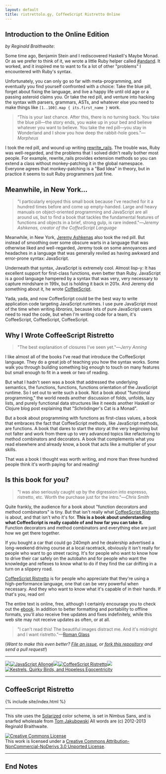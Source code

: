 ```yaml
---
layout: default
title: ristrettolo.gy, CoffeeScript Ristretto Online
---
```


## Introduction to the Online Edition

*by Reginald Braithwaite*:

Some time ago, Benjamin Stein and I rediscovered Haskell's Maybe Monad. Or as we prefer to think of it, we wrote a little Ruby helper called [#andand](https://github.com/raganwald/andand). It worked, and it inspired me to want to fix a lot of other "problems" I encountered with Ruby's syntax.

Unfortunately, you can only go so far with meta-programming, and eventually you find yourself confronted with a choice: Take the blue pill, forget about fixing the language, and live a happy life until old age or a passing asteroid claims you. Or take the red pill, and venture into hacking the syntax with parsers, grammars, ASTs, and whatever else you need to make things like `[1..100].map { its.first_name }` work.

> &ldquo;This is your last chance. After this, there is no turning back. You take the blue pill—the story ends, you wake up in your bed and believe whatever you want to believe. You take the red pill—you stay in Wonderland and I show you how deep the rabbit-hole goes.&rdquo;—*Morpheus*

I took the red pill, and wound up writing [rewrite_rails][rr]. The trouble was, Ruby was well-regarded, and the problems that I solved didn't really bother most people. For example, rewrite_rails provides extension methods so you can extend a class without monkey-patching it in the global namespace. Everyone agrees that monkey-patching is a "Bad Idea" in theory, but in practice it seems to suit Ruby programmers just fine.

## Meanwhile, in New York...

> "I particularly enjoyed this small book because I've reached for it a hundred times before and come up empty-handed. Large and heavy manuals on object-oriented programming and JavaScript are all around us, but to find a book that tackles the fundamental features of functions and objects in a brief, strong gulp, is rare indeed."—*Jeremy Ashkenas, creator of the CoffeeScript Language*

Meanwhile, in New York, [Jeremy Ashkenas] also took the red pill. But instead of smoothing over some obscure warts in a language that was otherwise liked and well-regarded, Jeremy took on some annoyances and headaches in a language that was generally reviled as having awkward and error-prone syntax: JavaScript. 

Underneath that syntax, JavaScript is extremely cool. Almost lisp-y: It has excellent support for first-class functions, even better than Ruby. JavaScript is a good language hampered by a syntax that was very, very necessary to capture mindshare in 199x, but is holding it back in 201x. And Jeremy did something about it, he wrote [CoffeeScript].

Yada, yada, and now CoffeeScript could be the best way to write application code targeting JavaScript runtimes. I use pure JavaScript most of the time when writing *libraries*, because lots of pure JavaScript users need to read the code, but when I'm writing code for a team, it's CoffeeScript, CoffeeScript, CoffeeScript.

## Why I Wrote CoffeeScript Ristretto

> "The best explanation of closures I've seen yet."—*Jerry Anning*

I like almost all of the books I've read that introduce the CoffeeScript language. They do a great job of teaching you how the syntax works. Some walk you through building something big enough to touch on many features but small enough to fit in a week or two of reading.

But what I hadn't seen was a book that addressed the underlying semantics, the functions, functions, functions orientation of the JavaScript runtime. So I set out to write such a book. Not a book about "functional programming," the world needs another discussion of folds, unfolds, lazy lists, and purely functional data structures like it needs another Haskell or Clojure blog post explaining that "Schrödinger's Cat is a Monad".

But a book about programming with functions as first-class values, a book that embraces the fact that CoffeeScript methods, like JavaScript methods, are functions. A book that dares to start the story at the very beginning but not falter and work from there up to very advanced topics like refactoring to method combinators and decorators. A book that complements what you read elsewhere and already know, a book that acts like a multiplier of your skills.

That was a book I thought was worth writing, and more than three hundred people think it's worth paying for and reading! 

## Is this book for you?

> "I was also seriously caught up by the digression into espresso, ristretto, etc. Worth the purchase just for the intro."—*Chris Smith*

Quite frankly, the audience for a book about "function decorators and method combinators" is tiny. But that isn't really what [CoffeeScript Ristretto][cr] is about, and that isn't who it's for. **This is a book about understanding what CoffeeScript is really capable of and how far you can take it.** Function decorators and method combinators and everything else are just how we get there together.

If you bought a car that could go 240mph and he dealership advertised a long-weekend driving course at a local racetrack, obviously it isn't really for people who want to go street racing. It's for people who want to know how to drive their car safely on the autobahn and for people who want the knowledge and reflexes to know what to do if they find the car drifting in a turn on a slippery road.

[CoffeeScript Ristretto][cr] is for people who appreciate that they're using a high-performance language, one that can be very powerful when necessary. And they who want to know what it's capable of in their hands. If that's you, read on!

The entire text is online, free, although I certainly encourage you to check out the [ebook][cr]. In addition to better formatting and portability to offline formats, you'll also receive free updates and fixes indefinitely, while this web site may not receive updates as often, or at all.

>  "I can't read this! The beautiful images distract me. And it's midnight and I want ristretto."—[Roman Glass](https://twitter.com/_glass)

(*Want to make this even better? [File an issue][issue], or [fork this repository][repo] and send a pull request!*)   

---

![](http://i.minus.com/iL337yTdgFj7.png)[![JavaScript Allongé](http://i.minus.com/iW2E1A8M5UWe6.jpeg)](http://leanpub.com/javascript-allonge "JavaScript Allongé")![](http://i.minus.com/iL337yTdgFj7.png)[![CoffeeScript Ristretto](http://i.minus.com/iMmGxzIZkHSLD.jpeg)](http://leanpub.com/coffeescript-ristretto "CoffeeScript Ristretto")![](http://i.minus.com/iL337yTdgFj7.png)[![Kestrels, Quirky Birds, and Hopeless Egocentricity](http://i.minus.com/ibw1f1ARQ4bhi1.jpeg)](http://leanpub.com/combinators "Kestrels, Quirky Birds, and Hopeless Egocentricity")

---
                    
<a name="start"></a>
                                                                                                                                                                                                                                                                                                                       
## CoffeeScript Ristretto

{% include site/index.html %} 

---

This site uses the [Solarized][solarized] color scheme, is set in Nimbus Sans, and is snarfed wholesale from [Tom Jakubowski][tj] All words are (c) 2012-2013 Reginald Braithwaite.

<a rel="license" href="http://creativecommons.org/licenses/by-nc-nd/3.0/deed.en_US"><img alt="Creative Commons License" style="border-width:0" src="http://i.creativecommons.org/l/by-nc-nd/3.0/88x31.png" /></a><br />This work is licensed under a <a rel="license" href="http://creativecommons.org/licenses/by-nc-nd/3.0/deed.en_US">Creative Commons Attribution-NonCommercial-NoDerivs 3.0 Unported License</a>.

---

## End Notes

[solarized]: http://ethanschoonover.com/solarized
[tj]: http://www.crystae.net/
[rr]: https://github.com/raganwald-deprecated/rewrite_rails
[CoffeeScript]: http://coffeescript.org
[cr]: https://leanpub.com/coffeescript-ristretto
[sample]: http://samples.leanpub.com/coffeescript-ristretto-sample.pdf "Free Sample PDF"
[issue]: https://github.com/raganwald/ristrettolo.gy/issues
[repo]: https://github.com/raganwald/ristrettolo.gy/
[Jeremy Ashkenas]: https://github.com/jashkenas
